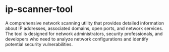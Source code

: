 # ip-scanner-tool
A comprehensive network scanning utility that provides detailed information about IP addresses, associated domains, open ports, and network services. The tool is designed for network administrators, security professionals, and developers who need to analyze network configurations and identify potential security vulnerabilities.
